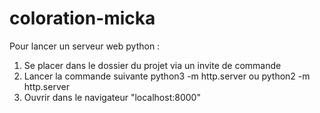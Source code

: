# coloration-micka

Pour lancer un serveur web python :

1) Se placer dans le dossier du projet via un invite de commande
2) Lancer la commande suivante python3 -m http.server ou python2 -m http.server
3) Ouvrir dans le navigateur "localhost:8000"
